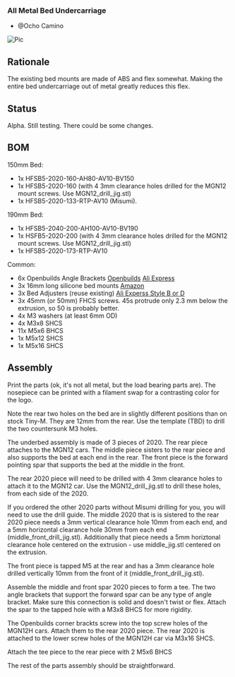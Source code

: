 ### All Metal Bed Undercarriage

- @Ocho Camino

![Pic](https://github.com/gsl12/Tiny-M/blob/master/usermods/all_metal_bed_undercarriage/images/150.png)

## Rationale
The existing bed mounts are made of ABS and flex somewhat.   Making the entire bed undercarriage out of metal greatly reduces this flex.

## Status

  Alpha.  Still testing.  There could be some changes.
  
## BOM

150mm Bed:
- 1x HFSB5-2020-160-AH80-AV10-BV150
- 1x HFSB5-2020-160 (with 4 3mm clearance holes drilled for the MGN12 mount screws. Use MGN12_drill_jig.stl)
- 1x HFSB5-2020-133-RTP-AV10 (Misumi). 

190mm Bed:
- 1x HFSB5-2040-200-AH100-AV10-BV190 
- 1x HSFB5-2020-200 (with 4 3mm clearance holes drilled for the MGN12 mount screws.  Use MGN12_drill_jig.stl)
- 1x HFSB5-2020-173-RTP-AV10

Common:
- 6x Openbuilds Angle Brackets [Openbuilds](https://openbuildspartstore.com/black-angle-corner-connector/) [Ali Express](https://www.aliexpress.com/item/32899575950.html)
- 3x 16mm long silicone bed mounts [Amazon](https://smile.amazon.com/dp/B07RZKF8MB?psc=1&ref=ppx_yo2_dt_b_product_details)
- 3x Bed Adjusters (reuse existing) [Ali Experss Style B or D](https://www.aliexpress.com/item/4000421280308.html)
- 3x 45mm (or 50mm) FHCS screws.  45s protrude only 2.3 mm below the extrusion, so 50 is probably better.
- 4x M3 washers (at least 6mm OD)
- 4x M3x8 SHCS
- 11x M5x6 BHCS
- 1x M5x12 SHCS
- 1x M5x16 SHCS

## Assembly

Print the parts (ok, it's not all metal, but the load bearing parts are). The nosepiece can be printed with a filament swap for a contrasting color for the logo.  

Note the rear two holes on the bed are in slightly different positions than on stock Tiny-M.  They are 12mm from the rear.
Use the template (TBD) to drill the two countersunk M3 holes.   

The underbed assembly is made of 3 pieces of 2020.  The rear piece attaches to the MGN12 cars.  The middle piece sisters to the rear piece and also supports the bed at each end in the rear.  The front piece is the forward pointing spar that supports the bed at the middle in the front.

The rear 2020 piece will need to be drilled with 4 3mm clearance holes to attach it to the MGN12 car.  Use the MGN12_drill_jig.stl to drill these holes, from each side of the 2020.

If you ordered the other 2020 parts without Misumi drilling for you, you will need to use the drill guide. The middle 2020 that is is sistered to the rear 2020 piece needs a 3mm vertical clearance hole 10mm from each end, and a 5mm horizontal clearance hole 30mm from each end (middle_front_drill_jig.stl).   Additionally that piece needs a 5mm horiztonal clearance hole centered on the extrusion - use middle_jig.stl centered on the extrusion.

The front piece is tapped M5 at the rear and has a 3mm clearance hole drilled vertically 10mm from the front of it (middle_front_drill_jig.stl).

Assemble the middle and front spar 2020 pieces to form a tee.   The two angle brackets that support the forward spar can be any type of angle bracket. Make sure this connection is solid and doesn't twist or flex.   Attach the spar to the tapped hole with a M3x8 BHCS for more rigidity. 

The Openbuilds corner brackts screw into the top screw holes of the MGN12H cars. Attach them to the rear 2020 piece.  The rear 2020 is attached to the lower screw holes of the MGN12H car via M3x16 SHCS.

Attach the tee piece to the rear piece with 2 M5x6 BHCS

The rest of the parts assembly should be straightforward.
